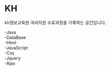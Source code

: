 # KH
kh정보교육원 국비지원 수료과정을 기록하는 공간입니다.

-Java<br>
-DataBase<br>
-Html<br>
-JavaScript<br>
-Css<br>
-Jquery<br>
-Ajax<br>
